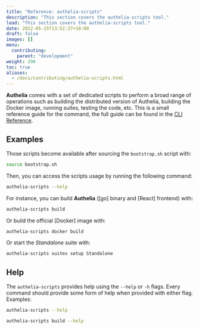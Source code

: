 ```yaml
---
title: "Reference: authelia-scripts"
description: "This section covers the authelia-scripts tool."
lead: "This section covers the authelia-scripts tool."
date: 2022-05-15T13:52:27+10:00
draft: false
images: []
menu:
  contributing:
    parent: "development"
weight: 290
toc: true
aliases:
  - /docs/contributing/authelia-scripts.html
---
```


__Authelia__ comes with a set of dedicated scripts to perform a broad range of operations such as building the
distributed version of Authelia, building the Docker image, running suites, testing the code, etc. This is a small
reference guide for the command, the full guide can be found in the
[CLI Reference](../../reference/cli/authelia-scripts/authelia-scripts.md).

## Examples

Those scripts become available after sourcing the `bootstrap.sh` script with:

```bash
source bootstrap.sh
```

Then, you can access the scripts usage by running the following command:

```bash
authelia-scripts --help
```

For instance, you can build __Authelia__ ([go] binary and [React] frontend) with:

```bash
authelia-scripts build
```

Or build the official [Docker] image with:

```bash
authelia-scripts docker build
```

Or start the *Standalone* suite with:

```bash
authelia-scripts suites setup Standalone
```

## Help

The `authelia-scripts` provides help using the `--help` or `-h` flags. Every command should provide some form of help
when provided with either flag. Examples:

```bash
authelia-scripts --help
```

```bash
authelia-scripts build --help
```
